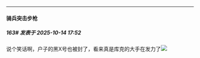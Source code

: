 ﻿
*****

####  骑兵突击步枪  
##### 163#       发表于 2025-10-14 17:52

说个笑话啊，户子的黑X号也被封了，看来真是库克的大手在发力了<img src="https://static.stage1st.com/image/smiley/face2017/067.png" referrerpolicy="no-referrer">

